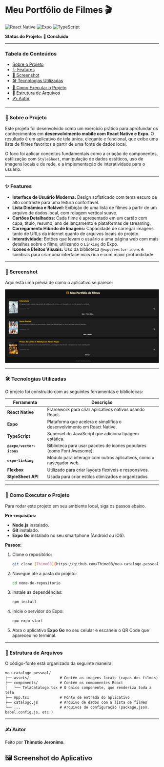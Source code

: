 # Meu Portfólio de Filmes 🎬

![React Native](https://img.shields.io/badge/React_Native-20232A?style=for-the-badge&logo=react&logoColor=61DAFB)
![Expo](https://img.shields.io/badge/Expo-000020?style=for-the-badge&logo=expo&logoColor=white)
![TypeScript](https://img.shields.io/badge/TypeScript-007ACC?style=for-the-badge&logo=typescript&logoColor=white)

**Status do Projeto: 🏁 Concluído**

---

### Tabela de Conteúdos
* [Sobre o Projeto](#-sobre-o-projeto)
* [✨ Features](#-features)
* [📸 Screenshot](#-screenshot)
* [🛠️ Tecnologias Utilizadas](#️-tecnologias-utilizadas)
* [🚀 Como Executar o Projeto](#-como-executar-o-projeto)
* [📁 Estrutura de Arquivos](#-estrutura-de-arquivos)
* [✍️ Autor](#️-autor)

---

### 📖 Sobre o Projeto

Este projeto foi desenvolvido como um exercício prático para aprofundar os conhecimentos em **desenvolvimento mobile com React Native e Expo**. O resultado é um aplicativo de tela única, elegante e funcional, que exibe uma lista de filmes favoritos a partir de uma fonte de dados local.

O foco foi aplicar conceitos fundamentais como a criação de componentes, estilização com `StyleSheet`, manipulação de dados estáticos, uso de imagens locais e de rede, e a implementação de interatividade para o usuário.

---

### ✨ Features

- **Interface de Usuário Moderna:** Design sofisticado com tema escuro de alto contraste para uma leitura confortável.
- **Lista Dinâmica e Rolável:** Exibição de uma lista de filmes a partir de um arquivo de dados local, com rolagem vertical suave.
- **Cartões Detalhados:** Cada filme é apresentado em um cartão com capa, título, resumo, ano de lançamento e plataformas de streaming.
- **Carregamento Híbrido de Imagens:** Capacidade de carregar imagens tanto de URLs da internet quanto de arquivos locais do projeto.
- **Interatividade:** Botões que levam o usuário a uma página web com mais detalhes sobre o filme, utilizando o `Linking` do Expo.
- **Ícones e Efeitos Visuais:** Uso da biblioteca `@expo/vector-icons` e sombras para criar uma interface mais rica e com maior profundidade.

---

### 📸 Screenshot

Aqui está uma prévia de como o aplicativo se parece:

![Screenshot do App](./assets/projeto.png)


---

### 🛠️ Tecnologias Utilizadas

O projeto foi construído com as seguintes ferramentas e bibliotecas:

| Ferramenta | Descrição |
|-----------|-----------|
| **React Native** | Framework para criar aplicativos nativos usando React. |
| **Expo** | Plataforma que acelera e simplifica o desenvolvimento em React Native. |
| **TypeScript** | Superset do JavaScript que adiciona tipagem estática. |
| **`@expo/vector-icons`** | Biblioteca para usar pacotes de ícones populares (como Font Awesome). |
| **`expo-linking`** | Módulo para interagir com outros aplicativos, como o navegador web. |
| **Flexbox** | Utilizado para criar layouts flexíveis e responsivos. |
| **StyleSheet API** | Usada para criar estilos otimizados e organizados. |


---

### 🚀 Como Executar o Projeto

Para rodar este projeto em seu ambiente local, siga os passos abaixo.

**Pré-requisitos:**
* **Node.js** instalado.
* **Git** instalado.
* **Expo Go** instalado no seu smartphone (Android ou iOS).

**Passos:**
1. Clone o repositório:
   ```bash
   git clone [Thimo08](https://github.com/Thimo08/meu-catalogo-pessoal.git)
   ```
2. Navegue até a pasta do projeto:
   ```bash
   cd nome-do-repositorio
   ```
3. Instale as dependências:
   ```bash
   npm install
   ```
4. Inicie o servidor do Expo:
   ```bash
   npx expo start
   ```
5. Abra o aplicativo **Expo Go** no seu celular e escaneie o QR Code que apareceu no terminal.

---

### 📁 Estrutura de Arquivos

O código-fonte está organizado da seguinte maneira:

```
meu-catalogo-pessoal/
├── assets/              # Contém as imagens locais (capas dos filmes)
├── components/          # Contém os componentes React
│   └── TelaCatalogo.tsx # O único componente, que renderiza toda a tela
├── App.tsx              # Ponto de entrada do aplicativo
├── catalogo.js          # Arquivo de dados com a lista de filmes
└── ...                  # Arquivos de configuração (package.json, babel.config.js, etc.)
```

---

### ✍️ Autor

Feito por **Thimotio Jeronimo**.


## 🖼️ Screenshot do Aplicativo
